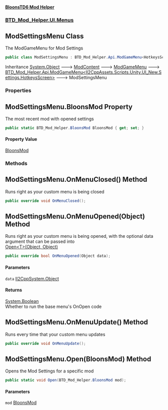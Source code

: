 #### [BloonsTD6 Mod Helper](README.md 'README')
### [BTD_Mod_Helper.UI.Menus](README.md#BTD_Mod_Helper.UI.Menus 'BTD_Mod_Helper.UI.Menus')

## ModSettingsMenu Class

The ModGameMenu for Mod Settings

```csharp
public class ModSettingsMenu : BTD_Mod_Helper.Api.ModGameMenu<HotkeysScreen>
```

Inheritance [System.Object](https://docs.microsoft.com/en-us/dotnet/api/System.Object 'System.Object') &#129106; [ModContent](BTD_Mod_Helper.Api.ModContent.md 'BTD_Mod_Helper.Api.ModContent') &#129106; [ModGameMenu](BTD_Mod_Helper.Api.ModGameMenu.md 'BTD_Mod_Helper.Api.ModGameMenu') &#129106; [BTD_Mod_Helper.Api.ModGameMenu&lt;](BTD_Mod_Helper.Api.ModGameMenu_T_.md 'BTD_Mod_Helper.Api.ModGameMenu<T>')[Il2CppAssets.Scripts.Unity.UI_New.Settings.HotkeysScreen](https://docs.microsoft.com/en-us/dotnet/api/Il2CppAssets.Scripts.Unity.UI_New.Settings.HotkeysScreen 'Il2CppAssets.Scripts.Unity.UI_New.Settings.HotkeysScreen')[&gt;](BTD_Mod_Helper.Api.ModGameMenu_T_.md 'BTD_Mod_Helper.Api.ModGameMenu<T>') &#129106; ModSettingsMenu
### Properties

<a name='BTD_Mod_Helper.UI.Menus.ModSettingsMenu.BloonsMod'></a>

## ModSettingsMenu.BloonsMod Property

The most recent mod with opened settings

```csharp
public static BTD_Mod_Helper.BloonsMod BloonsMod { get; set; }
```

#### Property Value
[BloonsMod](BTD_Mod_Helper.BloonsMod.md 'BTD_Mod_Helper.BloonsMod')
### Methods

<a name='BTD_Mod_Helper.UI.Menus.ModSettingsMenu.OnMenuClosed()'></a>

## ModSettingsMenu.OnMenuClosed() Method

Runs right as your custom menu is being closed

```csharp
public override void OnMenuClosed();
```

<a name='BTD_Mod_Helper.UI.Menus.ModSettingsMenu.OnMenuOpened(Object)'></a>

## ModSettingsMenu.OnMenuOpened(Object) Method

Runs right as your custom menu is being opened, with the optional data argument that can be passed into  
[Open&lt;T&gt;(Object, Object)](BTD_Mod_Helper.Api.ModGameMenu.md#BTD_Mod_Helper.Api.ModGameMenu.Open_T_(Object,Object) 'BTD_Mod_Helper.Api.ModGameMenu.Open<T>(Object, Object)')

```csharp
public override bool OnMenuOpened(Object data);
```
#### Parameters

<a name='BTD_Mod_Helper.UI.Menus.ModSettingsMenu.OnMenuOpened(Object).data'></a>

`data` [Il2CppSystem.Object](https://docs.microsoft.com/en-us/dotnet/api/Il2CppSystem.Object 'Il2CppSystem.Object')

#### Returns
[System.Boolean](https://docs.microsoft.com/en-us/dotnet/api/System.Boolean 'System.Boolean')  
Whether to run the base menu's OnOpen code

<a name='BTD_Mod_Helper.UI.Menus.ModSettingsMenu.OnMenuUpdate()'></a>

## ModSettingsMenu.OnMenuUpdate() Method

Runs every time that your custom menu updates

```csharp
public override void OnMenuUpdate();
```

<a name='BTD_Mod_Helper.UI.Menus.ModSettingsMenu.Open(BTD_Mod_Helper.BloonsMod)'></a>

## ModSettingsMenu.Open(BloonsMod) Method

Opens the Mod Settings for a specific mod

```csharp
public static void Open(BTD_Mod_Helper.BloonsMod mod);
```
#### Parameters

<a name='BTD_Mod_Helper.UI.Menus.ModSettingsMenu.Open(BTD_Mod_Helper.BloonsMod).mod'></a>

`mod` [BloonsMod](BTD_Mod_Helper.BloonsMod.md 'BTD_Mod_Helper.BloonsMod')